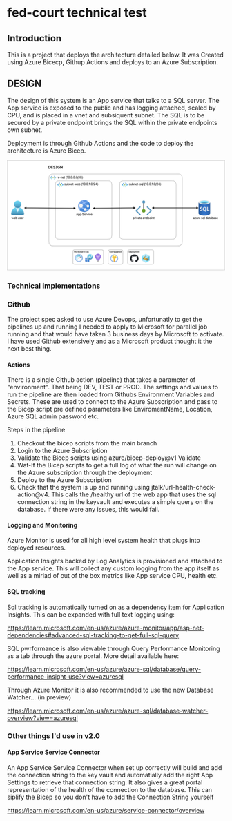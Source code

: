 # fed-court technical test

## Introduction

This is a project that deploys the architecture detailed below. It was Created using Azure Bicecp, Githup Actions and deploys to an Azure Subscription.

## DESIGN

The design of this system is an App service that talks to a SQL server. The App service is exposed to the public and has logging attached, scaled by CPU, and is placed in a vnet and subsiquent subnet. The SQL is to be secured by a private endpoint brings the SQL within the private endpoints own subnet.

Deployment is through Github Actions and the code to deploy the architecture is Azure Bicep.

![Alt text](diagram.jpg?raw=true "Title")

### Technical implementations

### Github

The project spec asked to use Azure Devops, unfortunatly to get the pipelines up and running I needed to apply to Microsoft for parallel job running and that would have taken 3 business days by Microsoft to activate. I have used Github extensively and as a Microsoft product thought it the next best thing.

#### Actions

There is a single Github action (pipeline) that takes a parameter of "environment". That being DEV, TEST or PROD. The settings and values to run the pipeline are then loaded from Githubs Environment Variables and Secrets. These are used to connect to the Azure Subscription and pass to the Bicep script pre defined parameters like EnviromentName, Location, Azure SQL admin password etc.

Steps in the pipeline

1. Checkout the bicep scripts from the main branch
2. Login to the Azure Subscription
3. Validate the Bicep scripts using azure/bicep-deploy@v1 Validate
4. Wat-If the Bicep scripts to get a full log of what the run will change on the Azure subscription through the deployment
5. Deploy to the Azure Subscription
6. Check that the system is up and running using jtalk/url-health-check-action@v4. This calls the /healthy url of the web app that uses the sql connection string in the keyvault and executes a simple query on the database. If there were any issues, this would fail.

#### Logging and Monitoring

Azure Monitor is used for all high level system health that plugs into deployed resources.

Application Insights backed by Log Analytics is provisioned and attached to the App service. This will collect any custom logging from the app itself as well as a miriad of out of the box metrics like App service CPU, health etc.

#### SQL tracking

Sql tracking is automatically turned on as a dependency item for Application Insights. This can be expanded with full text logging using:

https://learn.microsoft.com/en-us/azure/azure-monitor/app/asp-net-dependencies#advanced-sql-tracking-to-get-full-sql-query

SQL pwrformance is also viewable through Query Performance Monitoring as a tab through the azure portal. More detail available here:

https://learn.microsoft.com/en-us/azure/azure-sql/database/query-performance-insight-use?view=azuresql

Through Azure Monitor it is also recommended to use the new Database Watcher... (in preview)

https://learn.microsoft.com/en-us/azure/azure-sql/database-watcher-overview?view=azuresql

### Other things I'd use in v2.0

#### App Service Service Connector

An App Service Service Connector when set up correctly will build and add the connection string to the key vault and automatially add the right App Settings to retrieve that connection string. It also gives a great portal representation of the health of the connection to the database. This can siplify the Bicep so you don't have to add the Connection String yourself

https://learn.microsoft.com/en-us/azure/service-connector/overview

